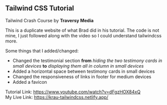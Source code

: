 ## Tailwind CSS Tutorial

Tailwind Crash Course by **Traversy Media**

This is a duplicate website of what Brad did in his tutorial. The code is not mine, I just followed along with the video so I could understand tailwindcss more.

Some things that I added/changed:
* Changed the testimonial section **from** *hiding the two testimony cards in small devices* **to** *displaying them all in column in small devices*
* Added a horizontal space between testimony cards in small devices
* Changed the responsiveness of links in footer for medium devices
* Added a favicon

Tutorial Link: <https://www.youtube.com/watch?v=dFgzHOX84xQ>  
My Live Link: <https://krau-tailwindcss.netlify.app/>
